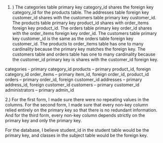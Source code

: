 1. ) The categories table primary key category_id shares the foreign key category_id for the products table. The addresses table foreign key customer_id shares with the customers table primary key customer_id. The products table primary key product_id shares with order_items foreign key product_id. The orders table primary key order_id shares with the order_items foreign key order_id. The customers table primary key customer_id is the same as the orders table foreign key customer_id.
The products to order_items table has one to many cardinality because the primary key matches the foreign key. The customers table and orders table has one to many cardinality because the customer_id primary key is shares with the customer_id foreign key.

categories - primary category_id
products – primary product_id, foreign category_id
order_items – primary item_id, foreign order_id, product_id
orders – primary order_id, foreign customer_id
addresses – primary address_id, foreign customer_id
customers – primary customer_id
administrators – primary admin_id

2.) For the first form, I made sure there were no repeating values in the columns. For the second form, I made sure that every non-key column relied entirely on the primary key so that there is no redundant information. And for the third form, every non-key column depends strictly on the primary key and only the primary key.


For the database, I believe student_id in the student table would be the primary key, and classes in the subject table would be the foreign key.
